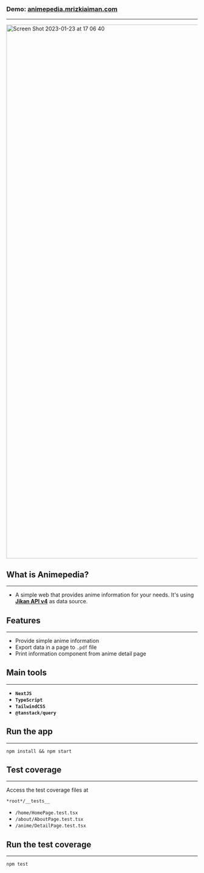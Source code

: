 ### Demo: **[animepedia.mrizkiaiman.com](https://animepedia.mrizkiaiman.com)**
---
<img width="1406" alt="Screen Shot 2023-01-23 at 17 06 40" src="https://user-images.githubusercontent.com/53157683/214013462-012e2d64-d5de-4cd7-8bf9-000c0e091d5b.png">

## What is Animepedia?
---
- A simple web that provides anime information for your needs. It's using **[Jikan API v4](https://docs.api.jikan.moe/)** as data source.

## Features
---
- Provide simple anime information
- Export data in a page to `.pdf` file
- Print information component from anime detail page

## Main tools
---
- **`NextJS`**
- **`TypeScript`**
- **`TailwindCSS`**
- **`@tanstack/query`**

## Run the app
---
```
npm install && npm start
```

## Test coverage
---
Access the test coverage files at
```
*root*/__tests__
```
- `/home/HomePage.test.tsx`
- `/about/AboutPage.test.tsx`
- `/anime/DetailPage.test.tsx`

## Run the test coverage
---
```
npm test
```



